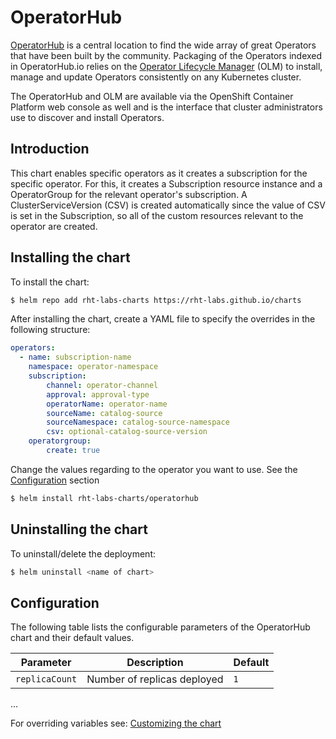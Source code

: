 
# OperatorHub

[OperatorHub](https://operatorhub.io/) is a central location to find the wide array of great Operators that have been built by the community. Packaging of the Operators indexed in OperatorHub.io relies on the  [Operator Lifecycle Manager](https://github.com/operator-framework/operator-lifecycle-manager) (OLM) to install, manage and update Operators consistently on any Kubernetes cluster.

The OperatorHub and OLM are available via the OpenShift Container Platform web console as well and is the interface that cluster administrators use to discover and install Operators.

## Introduction

This chart enables specific operators as it creates a subscription for the specific operator. For this, it creates a Subscription resource instance and a OperatorGroup for the relevant operator's subscription. A ClusterServiceVersion (CSV) is created automatically since the value of CSV is set in the Subscription, so all of the custom resources relevant to the operator are created.


## Installing the chart

To install the chart:

```bash
$ helm repo add rht-labs-charts https://rht-labs.github.io/charts
```
After installing the chart, create a YAML file to specify the overrides in the following structure:

```yaml
operators:
  - name: subscription-name
	namespace: operator-namespace
	subscription:
		channel: operator-channel
		approval: approval-type
		operatorName: operator-name
		sourceName: catalog-source
		sourceNamespace: catalog-source-namespace
		csv: optional-catalog-source-version
	operatorgroup:
		create: true
```

Change the values regarding to the operator you want to use. See the [Configuration](##Configuration) section

```bash
$ helm install rht-labs-charts/operatorhub
```

## Uninstalling the chart

To uninstall/delete the deployment:

```bash
$ helm uninstall <name of chart>
```

## Configuration

The following table lists the configurable parameters of the OperatorHub chart and their default values.

| Parameter                             | Description                                                                  | Default                                        |
| ------------------------------------- | ---------------------------------------------------------------------------- | ---------------------------------------------- |
| `replicaCount`                        | Number of replicas deployed                                                  | `1`                                            |
...

For overriding variables see: [Customizing the chart](https://docs.helm.sh/using_helm/#customizing-the-chart-before-installing)

<!--stackedit_data:
eyJoaXN0b3J5IjpbLTEwMTg5NzcyMTAsLTM0NjYzODg5OCwtMT
I4ODMxMzY3MywzNDMzMzc2ODddfQ==
-->